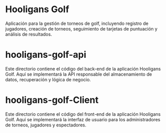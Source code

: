 # Hooligans Golf

Aplicación para la gestión de torneos de golf, incluyendo registro de jugadores, creación de torneos, seguimiento de tarjetas de puntuación y análisis de resultados.
# hooligans-golf-api

Este directorio contiene el código del back-end de la aplicación Hooligans Golf. Aquí se implementará la API responsable del almacenamiento de datos, recuperación y lógica de negocio.
# hooligans-golf-Client

Este directorio contiene el código del front-end de la aplicación Hooligans Golf. Aquí se implementará la interfaz de usuario para los administradores de torneos, jugadores y espectadores.
